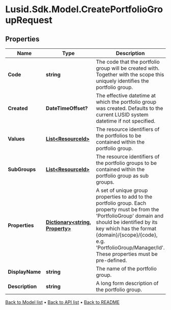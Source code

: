 # Lusid.Sdk.Model.CreatePortfolioGroupRequest

## Properties

Name | Type | Description | Notes
------------ | ------------- | ------------- | -------------
**Code** | **string** | The code that the portfolio group will be created with. Together with the scope this uniquely identifies the portfolio group. | 
**Created** | **DateTimeOffset?** | The effective datetime at which the portfolio group was created. Defaults to the current LUSID system datetime if not specified. | [optional] 
**Values** | [**List&lt;ResourceId&gt;**](ResourceId.md) | The resource identifiers of the portfolios to be contained within the portfolio group. | [optional] 
**SubGroups** | [**List&lt;ResourceId&gt;**](ResourceId.md) | The resource identifiers of the portfolio groups to be contained within the portfolio group as sub groups. | [optional] 
**Properties** | [**Dictionary&lt;string, Property&gt;**](Property.md) | A set of unique group properties to add to the portfolio group. Each property must be from the &#39;PortfolioGroup&#39; domain and should be identified by its key which has the format {domain}/{scope}/{code}, e.g. &#39;PortfolioGroup/Manager/Id&#39;. These properties must be pre-defined. | [optional] 
**DisplayName** | **string** | The name of the portfolio group. | 
**Description** | **string** | A long form description of the portfolio group. | [optional] 

[Back to Model list](../README.md#documentation-for-models) &#8226; [Back to API list](../README.md#documentation-for-api-endpoints) &#8226; [Back to README](../README.md)

